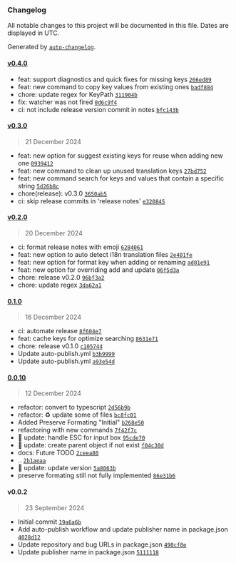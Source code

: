 ### Changelog

All notable changes to this project will be documented in this file. Dates are displayed in UTC.

Generated by [`auto-changelog`](https://github.com/CookPete/auto-changelog).

#### [v0.4.0](https://github.com/hsayed21/json-i18n-key/compare/v0.3.0...v0.4.0)

- feat: support diagnostics and quick fixes for missing keys [`266ed89`](https://github.com/hsayed21/json-i18n-key/commit/266ed8925b4f532073254d5532530b717ed26145)
- feat: new command to copy key values from existing ones [`badf884`](https://github.com/hsayed21/json-i18n-key/commit/badf8840634960f86863ecc6e4f8188ba3881331)
- chore: update regex for KeyPath [`311904b`](https://github.com/hsayed21/json-i18n-key/commit/311904bfa63a207ba92a8adfec657adb885f87c1)
- fix: watcher was not fired [`0d6c9f4`](https://github.com/hsayed21/json-i18n-key/commit/0d6c9f44c4bc60481a1a2180f8fb9e41275a6299)
- ci: not include release version commit in notes [`bfc143b`](https://github.com/hsayed21/json-i18n-key/commit/bfc143be7d7bb9b9793ebdd8e0cc5e674af322f5)

#### [v0.3.0](https://github.com/hsayed21/json-i18n-key/compare/v0.2.0...v0.3.0)

> 21 December 2024

- feat: new option for suggest existing keys for reuse when adding new one [`0939412`](https://github.com/hsayed21/json-i18n-key/commit/093941225d8dbace5bb508111c4619dc373a6f5a)
- feat: new command to clean up unused translation keys [`27bd752`](https://github.com/hsayed21/json-i18n-key/commit/27bd752ccfe4e0a3bd8aa22ad4703b11a33ca281)
- feat: new command search for keys and values that contain a specific string [`5d26b8c`](https://github.com/hsayed21/json-i18n-key/commit/5d26b8c94db60c720aa2f2dab8072a42c7dfd32a)
- chore(release): v0.3.0 [`3650ab5`](https://github.com/hsayed21/json-i18n-key/commit/3650ab589e1e5f6e131a4bf6e22d47f7ca478581)
- ci: skip release commits in 'release notes' [`e320845`](https://github.com/hsayed21/json-i18n-key/commit/e3208459bbb9e1a415bf6b7833aaccbeab335621)

#### [v0.2.0](https://github.com/hsayed21/json-i18n-key/compare/0.1.0...v0.2.0)

> 20 December 2024

- ci: format release notes with emoji [`6284061`](https://github.com/hsayed21/json-i18n-key/commit/6284061a1d67eeff44c7c8e9da70ebba9bcf1794)
- feat: new option to auto detect i18n translation files [`2e401fe`](https://github.com/hsayed21/json-i18n-key/commit/2e401fe7920c0cd56fb1607836297cacf1dd24e0)
- feat: new option for format key when adding or renaming [`ad01e91`](https://github.com/hsayed21/json-i18n-key/commit/ad01e912eaf1d743faa055a5456d59013c227784)
- feat: new option for overriding add and update [`06f5d3a`](https://github.com/hsayed21/json-i18n-key/commit/06f5d3af0cdc7b92a6da5fb758cbafba57d17dc1)
- chore: release v0.2.0 [`96bf3a2`](https://github.com/hsayed21/json-i18n-key/commit/96bf3a2aa5e227c0df99727103242487c7e098ae)
- chore: update regex [`3da62a1`](https://github.com/hsayed21/json-i18n-key/commit/3da62a135eab01c6fd737cd76ad3fd3a0b6b7c14)

#### [0.1.0](https://github.com/hsayed21/json-i18n-key/compare/0.0.10...0.1.0)

> 16 December 2024

- ci: automate release [`8f604e7`](https://github.com/hsayed21/json-i18n-key/commit/8f604e7a2e93218256bee5a6fd5312404f86e626)
- feat: cache keys for optimize searching [`8631e71`](https://github.com/hsayed21/json-i18n-key/commit/8631e711f86dd91e16b26031cb466c774f2f0ee1)
- chore: release v0.1.0 [`c105744`](https://github.com/hsayed21/json-i18n-key/commit/c1057443dff4ee5463bcb61267e7f773ca873291)
- Update auto-publish.yml [`b3b9999`](https://github.com/hsayed21/json-i18n-key/commit/b3b99994b8e64c80b19b09a191c2189cc11672bc)
- Update auto-publish.yml [`a93e54d`](https://github.com/hsayed21/json-i18n-key/commit/a93e54daeba3ceb0eeae6f9e3cdd340bef04c7b9)

#### [0.0.10](https://github.com/hsayed21/json-i18n-key/compare/v0.0.2...0.0.10)

> 12 December 2024

- refactor: convert to typescript [`2d56b9b`](https://github.com/hsayed21/json-i18n-key/commit/2d56b9b1d5842c2738aa95740c8f8b367739ce78)
- refactor: ♻️ update some of files [`bc8fc01`](https://github.com/hsayed21/json-i18n-key/commit/bc8fc0124361002a2727d1fda5ddce867e1234f6)
- Added Preserve Formating "Initial" [`b268e50`](https://github.com/hsayed21/json-i18n-key/commit/b268e50db9fb0811c37edcf9c4033ee4e88ebd5f)
- refactoring with new commands [`7f42f7c`](https://github.com/hsayed21/json-i18n-key/commit/7f42f7c3ddca6657e9d4ac616cf3b4e1e8fbfa26)
- 🔨 update: handle ESC for input box [`95cde70`](https://github.com/hsayed21/json-i18n-key/commit/95cde70a979b341ce5bed9efe7c657ad53a7b215)
- 🔨 update: create parent object if not exist [`f04c30d`](https://github.com/hsayed21/json-i18n-key/commit/f04c30dc23f670311688ce97535a114841b085e3)
- docs: Future TODO [`2ceea80`](https://github.com/hsayed21/json-i18n-key/commit/2ceea80b2aab2c9610601d49a62dff7ecb8c2a23)
- .. [`2b1aeaa`](https://github.com/hsayed21/json-i18n-key/commit/2b1aeaa79dfeacdf6578020aa03aba756ac70f8a)
- 🔨 update: update version [`5a8063b`](https://github.com/hsayed21/json-i18n-key/commit/5a8063bfd88fe79fbbcb2d1fde8e0b7385d870ec)
- preserve formating still not fully implemented [`86e31b6`](https://github.com/hsayed21/json-i18n-key/commit/86e31b6f66e047b560ebee725c543f1caebd79e9)

#### v0.0.2

> 23 September 2024

- Initial commit [`19a6a6b`](https://github.com/hsayed21/json-i18n-key/commit/19a6a6b759be19b7b59e5413394bfeffcc767119)
- Add auto-publish workflow and update publisher name in package.json [`4028d12`](https://github.com/hsayed21/json-i18n-key/commit/4028d1235f364deb7bd1e6c8e15e641be440860e)
- Update repository and bug URLs in package.json [`490cf8e`](https://github.com/hsayed21/json-i18n-key/commit/490cf8e572b7cc7228031c684c1c09166dcda2f4)
- Update publisher name in package.json [`5111118`](https://github.com/hsayed21/json-i18n-key/commit/5111118cce64650abf406e5e49440a356c16d50c)
